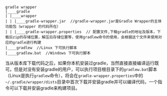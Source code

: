 ```properties
gradle wrapper
|____gradle
| |____wrapper
| | |____gradle-wrapper.jar  //gradle-wrapper.jar是Gradle Wrapper的主体功能包（wrapper 的代码所在）
| | |____gradle-wrapper.properties  // 配置文件,下载gradle的地址及版本，下载后zip的存储位置，解压后存储位置等，使用gradlew命令的使用，会根据这个文件来使用对应的gradle进行构建
|____gradlew  //Linux 下可执行脚本
|____gradlew.bat  //Windows 下可执行脚本
```

当从版本库下载代码之后，如果你本机安装过gradle，当然直接直接编译运行既可。但是对没有安装gradle的用户，可以执行项目根目录下的`gradlew.bat`脚本（Linux是执行`gradlew`命令），将会在`gradle-wrapper.properties`中的`~/.gradle/wrapper/dists`目录中首次下载并安装gradle并可以编译代码，一个指令可以下载并安装gradle来构建项目。
